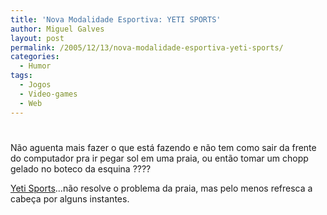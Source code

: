 ```yaml
---
title: 'Nova Modalidade Esportiva: YETI SPORTS'
author: Miguel Galves
layout: post
permalink: /2005/12/13/nova-modalidade-esportiva-yeti-sports/
categories:
  - Humor
tags:
  - Jogos
  - Video-games
  - Web
---
```

# 

Não aguenta mais fazer o que está fazendo e não tem como sair da frente do computador pra ir pegar sol em uma praia, ou então tomar um chopp gelado no boteco da esquina ????

[Yeti Sports][1]…não resolve o problema da praia, mas pelo menos refresca a cabeça por alguns instantes.

 [1]: http://www.yetisports.org/